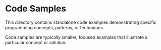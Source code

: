 # Code Samples

This directory contains standalone code examples demonstrating specific programming concepts, patterns, or techniques.

Code samples are typically smaller, focused examples that illustrate a particular concept or solution.
